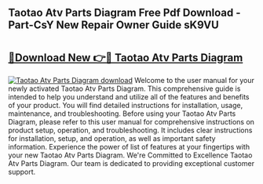 ## Taotao Atv Parts Diagram Free Pdf Download - Part-CsY New Repair Owner Guide sK9VU

# <h2><a href="http://dfqya2v.blite.top/?on=Taotao+Atv+Parts+Diagram">🔗Download New 👉🔴 Taotao Atv Parts Diagram</a></h2>

[![Taotao Atv Parts Diagram download](https://i.imgur.com/lujVjoI.png)](http://dfqya2v.blite.top/?on=Taotao+Atv+Parts+Diagram)
Welcome to the user manual for your newly activated Taotao Atv Parts Diagram. This comprehensive guide is intended to help you understand and utilize all of the features and benefits of your product. You will find detailed instructions for installation, usage, maintenance, and troubleshooting. Before using your Taotao Atv Parts Diagram, please refer to this user manual for comprehensive instructions on product setup, operation, and troubleshooting. It includes clear instructions for installation, setup, and operation, as well as important safety information. Experience the power of list of features at your fingertips with your new Taotao Atv Parts Diagram. We're Committed to Excellence Taotao Atv Parts Diagram. Our team is dedicated to providing exceptional customer support.
